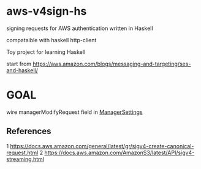 # aws-v4sign-hs
signing requests for AWS authentication written in Haskell

compataible with haskell http-client


Toy project for learning Haskell

start from https://aws.amazon.com/blogs/messaging-and-targeting/ses-and-haskell/


# GOAL

wire managerModifyRequest field in [ManagerSettings](http://hackage.haskell.org/package/http-client-0.5.13.1/docs/Network-HTTP-Client.html#g:4)


## References

1 https://docs.aws.amazon.com/general/latest/gr/sigv4-create-canonical-request.html
2 https://docs.aws.amazon.com/AmazonS3/latest/API/sigv4-streaming.html
